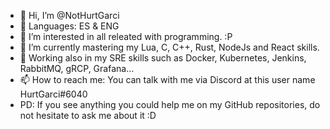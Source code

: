 - 👋 Hi, I’m @NotHurtGarci
- 🚩 Languages: ES & ENG
- 👀 I’m interested in all releated with programming. :P
- 🌱 I’m currently mastering my Lua, C, C++, Rust, NodeJs and React skills.
- 🐋 Working also in my SRE skills such as Docker, Kubernetes, Jenkins, RabbitMQ, gRCP, Grafana...
- 📫 How to reach me: You can talk with me via Discord at this user name HurtGarci#6040
- PD: If you see anything you could help me on my GitHub repositories, do not hesitate to ask me about it :D
<!---
NotHurtGarci/NotHurtGarci is a ✨ special ✨ repository because its `README.md` (this file) appears on your GitHub profile.
You can click the Preview link to take a look at your changes.
--->
